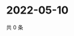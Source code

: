 # 2022-05-10

共 0 条

<!-- BEGIN WEIBO -->
<!-- 最后更新时间 Tue May 10 2022 18:01:23 GMT+0800 (China Standard Time) -->

<!-- END WEIBO -->
